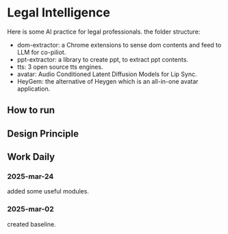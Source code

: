 # Legal Intelligence
Here is some AI practice for legal professionals. the folder structure:
- dom-extractor: a Chrome extensions to sense dom contents and feed to LLM for co-piliot.
- ppt-extractor: a library to create ppt, to extract ppt contents.
- tts: 3 open source tts engines.
- avatar: Audio Conditioned Latent Diffusion Models for Lip Sync.
- HeyGem: the alternative of Heygen which is an all-in-one avatar application.

## How to run


## Design Principle


## Work Daily
### 2025-mar-24
added some useful modules.

### 2025-mar-02
created baseline.
